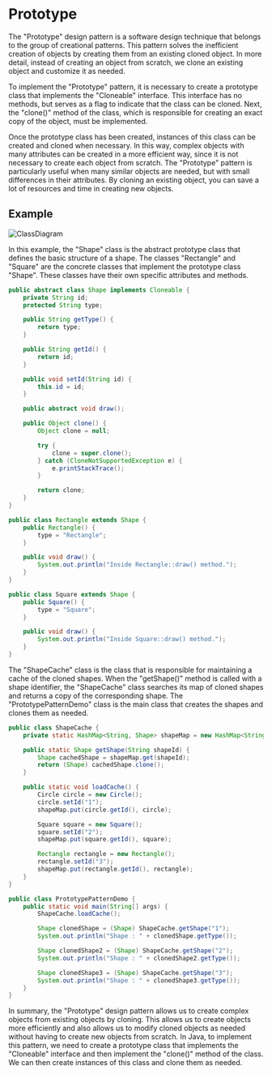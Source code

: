 # Prototype

The "Prototype" design pattern is a software design technique that belongs to the group of creational patterns. This pattern solves the inefficient creation of objects by creating them from an existing cloned object. In more detail, instead of creating an object from scratch, we clone an existing object and customize it as needed.

To implement the "Prototype" pattern, it is necessary to create a prototype class that implements the "Cloneable" interface. This interface has no methods, but serves as a flag to indicate that the class can be cloned. Next, the "clone()" method of the class, which is responsible for creating an exact copy of the object, must be implemented.

Once the prototype class has been created, instances of this class can be created and cloned when necessary. In this way, complex objects with many attributes can be created in a more efficient way, since it is not necessary to create each object from scratch. The "Prototype" pattern is particularly useful when many similar objects are needed, but with small differences in their attributes. By cloning an existing object, you can save a lot of resources and time in creating new objects.

## Example

![ClassDiagram](http://www.plantuml.com/plantuml/png/VP71JiCm38RlUOf8N8f6Ns2Qq2Gui0DYejmG1o-9sg8qAROBGi2xayLgjrA9dkhFzb__VxV4W3nqNi616C6mDXw8TDL0x_INqkafMxlM5MCRwbnVy6VlPcHLEtvAiBXSu9tz2ob38Qdr7bih3OlmKSo8yJ5aqOV3gpEiVfIIynvJ1Q7suuch4QJffTXfhteR0ASbgVxTa21km3HJ6dGazz2lzHrGarusukLAPgydwxaiylXE4XJ7cSkKZs2p-FB3UumSZqdlWTbXk7LT70_le0q5O4sZwlFBsRxykyrtMPvoEeTYMsrTi4FdVm40)

In this example, the "Shape" class is the abstract prototype class that defines the basic structure of a shape. The classes "Rectangle" and "Square" are the concrete classes that implement the prototype class "Shape". These classes have their own specific attributes and methods.

``` java
public abstract class Shape implements Cloneable {
    private String id;
    protected String type;

    public String getType() {
        return type;
    }

    public String getId() {
        return id;
    }

    public void setId(String id) {
        this.id = id;
    }

    public abstract void draw();

    public Object clone() {
        Object clone = null;

        try {
            clone = super.clone();
        } catch (CloneNotSupportedException e) {
            e.printStackTrace();
        }

        return clone;
    }
}

public class Rectangle extends Shape {
    public Rectangle() {
        type = "Rectangle";
    }

    public void draw() {
        System.out.println("Inside Rectangle::draw() method.");
    }
}

public class Square extends Shape {
    public Square() {
        type = "Square";
    }

    public void draw() {
        System.out.println("Inside Square::draw() method.");
    }
}
```

The "ShapeCache" class is the class that is responsible for maintaining a cache of the cloned shapes. When the "getShape()" method is called with a shape identifier, the "ShapeCache" class searches its map of cloned shapes and returns a copy of the corresponding shape. The "PrototypePatternDemo" class is the main class that creates the shapes and clones them as needed.

``` java
public class ShapeCache {
    private static HashMap<String, Shape> shapeMap = new HashMap<String, Shape>();

    public static Shape getShape(String shapeId) {
        Shape cachedShape = shapeMap.get(shapeId);
        return (Shape) cachedShape.clone();
    }

    public static void loadCache() {
        Circle circle = new Circle();
        circle.setId("1");
        shapeMap.put(circle.getId(), circle);

        Square square = new Square();
        square.setId("2");
        shapeMap.put(square.getId(), square);

        Rectangle rectangle = new Rectangle();
        rectangle.setId("3");
        shapeMap.put(rectangle.getId(), rectangle);
    }
}

public class PrototypePatternDemo {
    public static void main(String[] args) {
        ShapeCache.loadCache();

        Shape clonedShape = (Shape) ShapeCache.getShape("1");
        System.out.println("Shape : " + clonedShape.getType());

        Shape clonedShape2 = (Shape) ShapeCache.getShape("2");
        System.out.println("Shape : " + clonedShape2.getType());

        Shape clonedShape3 = (Shape) ShapeCache.getShape("3");
        System.out.println("Shape : " + clonedShape3.getType());
    }
}
```
In summary, the "Prototype" design pattern allows us to create complex objects from existing objects by cloning. This allows us to create objects more efficiently and also allows us to modify cloned objects as needed without having to create new objects from scratch. In Java, to implement this pattern, we need to create a prototype class that implements the "Cloneable" interface and then implement the "clone()" method of the class. We can then create instances of this class and clone them as needed.